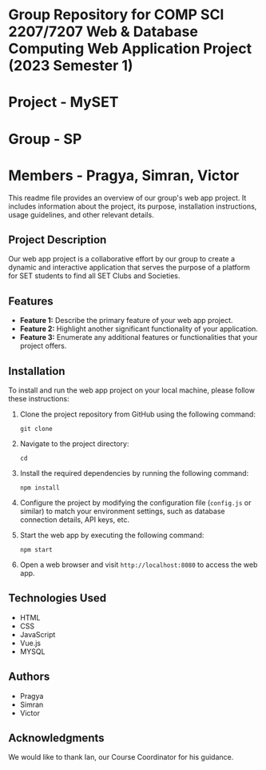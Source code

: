 # Group Repository for COMP SCI 2207/7207 Web & Database Computing Web Application Project (2023 Semester 1) 
# Project - MySET
# Group - SP
# Members - Pragya, Simran, Victor

This readme file provides an overview of our group's web app project. It includes information about the project, its purpose, installation instructions, usage guidelines, and other relevant details.

## Project Description

Our web app project is a collaborative effort by our group to create a dynamic and interactive application that serves the purpose of a platform for SET students to find all SET Clubs and Societies. 

## Features

- **Feature 1:** Describe the primary feature of your web app project.
- **Feature 2:** Highlight another significant functionality of your application.
- **Feature 3:** Enumerate any additional features or functionalities that your project offers.

## Installation

To install and run the web app project on your local machine, please follow these instructions:

1. Clone the project repository from GitHub using the following command:
   ```
   git clone 
   ```

2. Navigate to the project directory:
   ```
   cd 
   ```

3. Install the required dependencies by running the following command:
   ```
   npm install
   ```

4. Configure the project by modifying the configuration file (`config.js` or similar) to match your environment settings, such as database connection details, API keys, etc.


5. Start the web app by executing the following command:
   ```
   npm start
   ```

6. Open a web browser and visit `http://localhost:8080` to access the web app.

## Technologies Used
- HTML
- CSS
- JavaScript
- Vue.js
- MYSQL

## Authors

- Pragya
- Simran
- Victor

## Acknowledgments

We would like to thank Ian, our Course Coordinator for his guidance.


